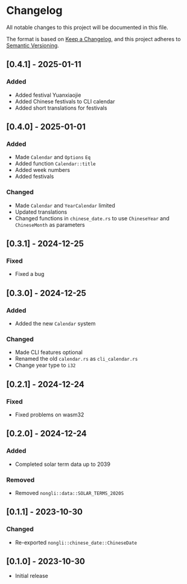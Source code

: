 # Changelog

All notable changes to this project will be documented in this file.

The format is based on [Keep a Changelog](https://keepachangelog.com/en/1.1.0/),
and this project adheres to [Semantic Versioning](https://semver.org/spec/v2.0.0.html).

## [0.4.1] - 2025-01-11
### Added
- Added festival Yuanxiaojie
- Added Chinese festivals to CLI calendar
- Added short translations for festivals

## [0.4.0] - 2025-01-01
### Added
- Made `Calendar` and `Options` `Eq`
- Added function `Calendar::title`
- Added week numbers
- Added festivals

### Changed
- Made `Calendar` and `YearCalendar` limited
- Updated translations
- Changed functions in `chinese_date.rs` to use `ChineseYear` and `ChineseMonth` as parameters

## [0.3.1] - 2024-12-25
### Fixed
- Fixed a bug

## [0.3.0] - 2024-12-25
### Added
- Added the new `Calendar` system
### Changed
- Made CLI features optional
- Renamed the old `calendar.rs` as `cli_calendar.rs`
- Change year type to `i32`

## [0.2.1] - 2024-12-24
### Fixed
- Fixed problems on wasm32

## [0.2.0] - 2024-12-24
### Added
- Completed solar term data up to 2039
### Removed
- Removed `nongli::data::SOLAR_TERMS_2020S`

## [0.1.1] - 2023-10-30
### Changed
- Re-exported `nongli::chinese_date::ChineseDate`

## [0.1.0] - 2023-10-30
- Initial release